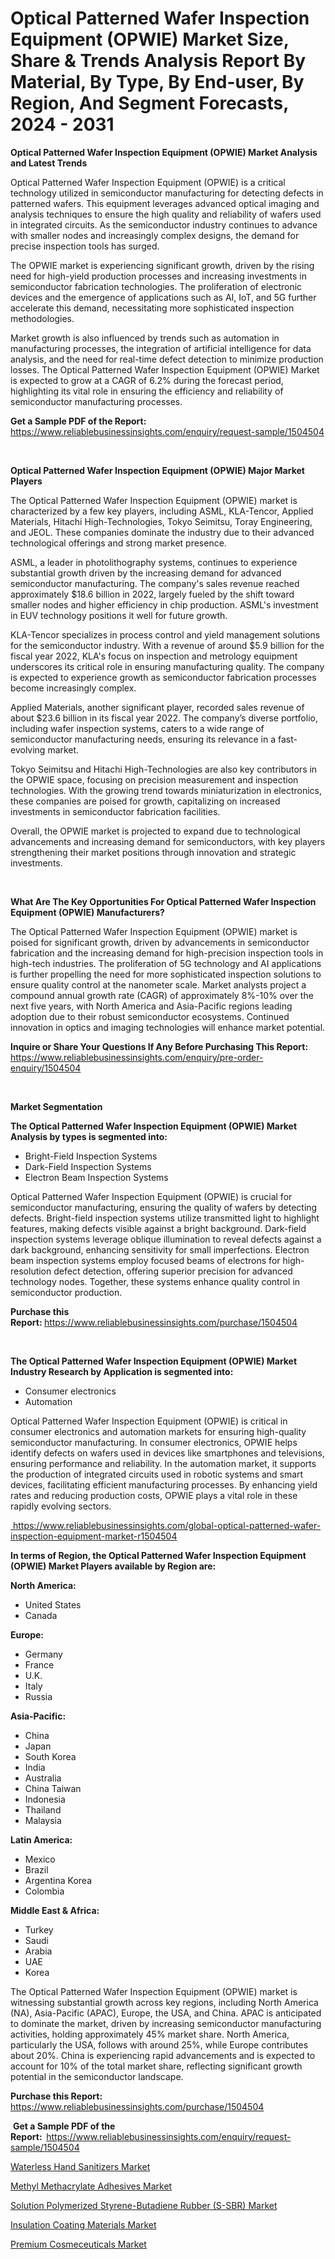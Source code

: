 <p><h1>Optical Patterned Wafer Inspection Equipment (OPWIE) Market Size, Share & Trends Analysis Report By Material, By Type, By End-user, By Region, And Segment Forecasts, 2024 - 2031</h1></p><p><strong>Optical Patterned Wafer Inspection Equipment (OPWIE) Market Analysis and Latest Trends</strong></p>
<p><p>Optical Patterned Wafer Inspection Equipment (OPWIE) is a critical technology utilized in semiconductor manufacturing for detecting defects in patterned wafers. This equipment leverages advanced optical imaging and analysis techniques to ensure the high quality and reliability of wafers used in integrated circuits. As the semiconductor industry continues to advance with smaller nodes and increasingly complex designs, the demand for precise inspection tools has surged.</p><p>The OPWIE market is experiencing significant growth, driven by the rising need for high-yield production processes and increasing investments in semiconductor fabrication technologies. The proliferation of electronic devices and the emergence of applications such as AI, IoT, and 5G further accelerate this demand, necessitating more sophisticated inspection methodologies. </p><p>Market growth is also influenced by trends such as automation in manufacturing processes, the integration of artificial intelligence for data analysis, and the need for real-time defect detection to minimize production losses. The Optical Patterned Wafer Inspection Equipment (OPWIE) Market is expected to grow at a CAGR of 6.2% during the forecast period, highlighting its vital role in ensuring the efficiency and reliability of semiconductor manufacturing processes.</p></p>
<p><strong>Get a Sample PDF of the Report:&nbsp;</strong> <a href="https://www.reliablebusinessinsights.com/enquiry/request-sample/1504504?utm_campaign=1113&utm_medium=2&utm_source=Github&utm_content=ia&utm_term=27092024&utm_id=optical-patterned-wafer-inspection-equipment-opwie">https://www.reliablebusinessinsights.com/enquiry/request-sample/1504504</a></p>
<p>&nbsp;</p>
<p><strong>Optical Patterned Wafer Inspection Equipment (OPWIE) Major Market Players</strong></p>
<p><p>The Optical Patterned Wafer Inspection Equipment (OPWIE) market is characterized by a few key players, including ASML, KLA-Tencor, Applied Materials, Hitachi High-Technologies, Tokyo Seimitsu, Toray Engineering, and JEOL. These companies dominate the industry due to their advanced technological offerings and strong market presence.</p><p>ASML, a leader in photolithography systems, continues to experience substantial growth driven by the increasing demand for advanced semiconductor manufacturing. The company's sales revenue reached approximately $18.6 billion in 2022, largely fueled by the shift toward smaller nodes and higher efficiency in chip production. ASML's investment in EUV technology positions it well for future growth.</p><p>KLA-Tencor specializes in process control and yield management solutions for the semiconductor industry. With a revenue of around $5.9 billion for the fiscal year 2022, KLA's focus on inspection and metrology equipment underscores its critical role in ensuring manufacturing quality. The company is expected to experience growth as semiconductor fabrication processes become increasingly complex.</p><p>Applied Materials, another significant player, recorded sales revenue of about $23.6 billion in its fiscal year 2022. The company’s diverse portfolio, including wafer inspection systems, caters to a wide range of semiconductor manufacturing needs, ensuring its relevance in a fast-evolving market.</p><p>Tokyo Seimitsu and Hitachi High-Technologies are also key contributors in the OPWIE space, focusing on precision measurement and inspection technologies. With the growing trend towards miniaturization in electronics, these companies are poised for growth, capitalizing on increased investments in semiconductor fabrication facilities.</p><p>Overall, the OPWIE market is projected to expand due to technological advancements and increasing demand for semiconductors, with key players strengthening their market positions through innovation and strategic investments.</p></p>
<p>&nbsp;</p>
<p><strong>What Are The Key Opportunities For Optical Patterned Wafer Inspection Equipment (OPWIE) Manufacturers?</strong></p>
<p><p>The Optical Patterned Wafer Inspection Equipment (OPWIE) market is poised for significant growth, driven by advancements in semiconductor fabrication and the increasing demand for high-precision inspection tools in high-tech industries. The proliferation of 5G technology and AI applications is further propelling the need for more sophisticated inspection solutions to ensure quality control at the nanometer scale. Market analysts project a compound annual growth rate (CAGR) of approximately 8%-10% over the next five years, with North America and Asia-Pacific regions leading adoption due to their robust semiconductor ecosystems. Continued innovation in optics and imaging technologies will enhance market potential.</p></p>
<p><strong>Inquire or Share Your Questions If Any Before Purchasing This Report:</strong> <a href="https://www.reliablebusinessinsights.com/enquiry/pre-order-enquiry/1504504?utm_campaign=1113&utm_medium=2&utm_source=Github&utm_content=ia&utm_term=27092024&utm_id=optical-patterned-wafer-inspection-equipment-opwie">https://www.reliablebusinessinsights.com/enquiry/pre-order-enquiry/1504504</a></p>
<p>&nbsp;</p>
<p><strong>Market Segmentation</strong></p>
<p><strong>The Optical Patterned Wafer Inspection Equipment (OPWIE) Market Analysis by types is segmented into:</strong></p>
<p><ul><li>Bright-Field Inspection Systems</li><li>Dark-Field Inspection Systems</li><li>Electron Beam Inspection Systems</li></ul></p>
<p><p>Optical Patterned Wafer Inspection Equipment (OPWIE) is crucial for semiconductor manufacturing, ensuring the quality of wafers by detecting defects. Bright-field inspection systems utilize transmitted light to highlight features, making defects visible against a bright background. Dark-field inspection systems leverage oblique illumination to reveal defects against a dark background, enhancing sensitivity for small imperfections. Electron beam inspection systems employ focused beams of electrons for high-resolution defect detection, offering superior precision for advanced technology nodes. Together, these systems enhance quality control in semiconductor production.</p></p>
<p><strong>Purchase this Report:&nbsp;</strong><a href="https://www.reliablebusinessinsights.com/purchase/1504504?utm_campaign=1113&utm_medium=2&utm_source=Github&utm_content=ia&utm_term=27092024&utm_id=optical-patterned-wafer-inspection-equipment-opwie">https://www.reliablebusinessinsights.com/purchase/1504504</a></p>
<p>&nbsp;</p>
<p><strong>The Optical Patterned Wafer Inspection Equipment (OPWIE) Market Industry Research by Application is segmented into:</strong></p>
<p><ul><li>Consumer electronics</li><li>Automation</li></ul></p>
<p><p>Optical Patterned Wafer Inspection Equipment (OPWIE) is critical in consumer electronics and automation markets for ensuring high-quality semiconductor manufacturing. In consumer electronics, OPWIE helps identify defects on wafers used in devices like smartphones and televisions, ensuring performance and reliability. In the automation market, it supports the production of integrated circuits used in robotic systems and smart devices, facilitating efficient manufacturing processes. By enhancing yield rates and reducing production costs, OPWIE plays a vital role in these rapidly evolving sectors.</p></p>
<p><a href="https://www.reliablebusinessinsights.com/global-optical-patterned-wafer-inspection-equipment-market-r1504504?utm_campaign=1113&utm_medium=2&utm_source=Github&utm_content=ia&utm_term=27092024&utm_id=optical-patterned-wafer-inspection-equipment-opwie">&nbsp;https://www.reliablebusinessinsights.com/global-optical-patterned-wafer-inspection-equipment-market-r1504504</a></p>
<p><strong>In terms of Region, the Optical Patterned Wafer Inspection Equipment (OPWIE) Market Players available by Region are:</strong></p>
<p>
    <p> <strong> North America: </strong>
        <ul>
            <li>United States</li>
            <li>Canada</li>
        </ul>
        </p> 
    <p> <strong> Europe: </strong>
        <ul>
            <li>Germany</li>
            <li>France</li>
            <li>U.K.</li>
            <li>Italy</li>
            <li>Russia</li>
        </ul>
        </p> 
    <p> <strong> Asia-Pacific: </strong>
        <ul>
            <li>China</li>
            <li>Japan</li>
            <li>South Korea</li>
            <li>India</li>
            <li>Australia</li>
            <li>China Taiwan</li>
            <li>Indonesia</li>
            <li>Thailand</li>
            <li>Malaysia</li>
        </ul>
        </p> 
    <p> <strong> Latin America: </strong>
        <ul>
            <li>Mexico</li>
            <li>Brazil</li>
            <li>Argentina Korea</li>
            <li>Colombia</li>
        </ul>
        </p> 
    <p> <strong> Middle East & Africa: </strong>
        <ul>
            <li>Turkey</li>
            <li>Saudi</li>
            <li>Arabia</li>
            <li>UAE</li>
            <li>Korea</li>
        </ul>
    </p>
    </p>
<p><p>The Optical Patterned Wafer Inspection Equipment (OPWIE) market is witnessing substantial growth across key regions, including North America (NA), Asia-Pacific (APAC), Europe, the USA, and China. APAC is anticipated to dominate the market, driven by increasing semiconductor manufacturing activities, holding approximately 45% market share. North America, particularly the USA, follows with around 25%, while Europe contributes about 20%. China is experiencing rapid advancements and is expected to account for 10% of the total market share, reflecting significant growth potential in the semiconductor landscape.</p></p>
<p><strong>Purchase this Report: </strong><a href="https://www.reliablebusinessinsights.com/purchase/1504504?utm_campaign=1113&utm_medium=2&utm_source=Github&utm_content=ia&utm_term=27092024&utm_id=optical-patterned-wafer-inspection-equipment-opwie">https://www.reliablebusinessinsights.com/purchase/1504504</a></p>
<p>&nbsp;<strong>Get a Sample PDF of the Report:&nbsp;&nbsp;</strong><a href="https://www.reliablebusinessinsights.com/enquiry/request-sample/1504504?utm_campaign=1113&utm_medium=2&utm_source=Github&utm_content=ia&utm_term=27092024&utm_id=optical-patterned-wafer-inspection-equipment-opwie">https://www.reliablebusinessinsights.com/enquiry/request-sample/1504504</a></p>
<p><strong></strong></p>
<p><p><a href="https://issuu.com/reportprime-2/docs/waterless-hand-sanitizers-market-si_830ff5b2541078?utm_campaign=1113&utm_medium=2&utm_source=Github&utm_content=ia&utm_term=27092024&utm_id=optical-patterned-wafer-inspection-equipment-opwie">Waterless Hand Sanitizers Market</a></p><p><a href="https://www.linkedin.com/pulse/market-insights-global-methyl-methacrylate-adhesives-ox1tf?utm_campaign=1113&utm_medium=2&utm_source=Github&utm_content=ia&utm_term=27092024&utm_id=optical-patterned-wafer-inspection-equipment-opwie">Methyl Methacrylate Adhesives Market</a></p><p><a href="https://issuu.com/reportprime-2/docs/solution-polymerized-styrene-butadi_217945c2db6bf0?utm_campaign=1113&utm_medium=2&utm_source=Github&utm_content=ia&utm_term=27092024&utm_id=optical-patterned-wafer-inspection-equipment-opwie">Solution Polymerized Styrene-Butadiene Rubber (S-SBR) Market</a></p><p><a href="https://www.linkedin.com/pulse/global-insulation-coating-materials-market-landscape-future-qjekf?trackingId=WHxLbPMdTq2AjQTUSM%2B8YA%3D%3D&utm_campaign=1113&utm_medium=2&utm_source=Github&utm_content=ia&utm_term=27092024&utm_id=optical-patterned-wafer-inspection-equipment-opwie">Insulation Coating Materials Market</a></p><p><a href="https://github.com/THOMPKINSLEO/Market-Research-Report-List-1/blob/main/premium-cosmeceuticals-market.md?utm_campaign=1113&utm_medium=2&utm_source=Github&utm_content=ia&utm_term=27092024&utm_id=optical-patterned-wafer-inspection-equipment-opwie">Premium Cosmeceuticals Market</a></p></p>